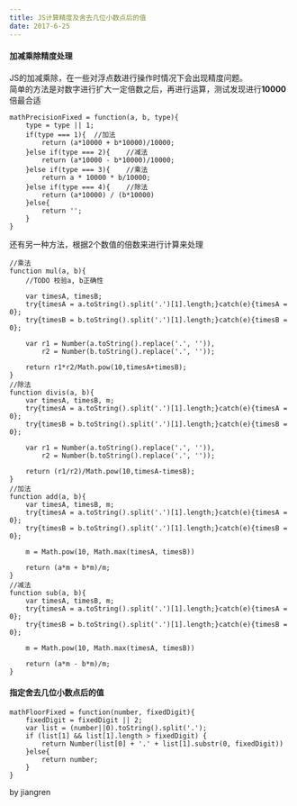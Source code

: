 ```yaml
---
title: JS计算精度及舍去几位小数点后的值
date: 2017-6-25
---
```


<!-- 为了更方便归档，请先完善以上信息，正文贴下面 -->
<!--
注意点：
0. 文章中的资源（主要是图片）引用请使用 HTTPS
1. 文章末可以加上自己的署名，如： by [Kaola](http://www.kaola.com)
2. 最好不要用 NOS 图床，感觉加防盗链是迟早的事
3. 文章会定期归档到 https://blog.kaolafed.com/
-->


#### 加减乘除精度处理

JS的加减乘除，在一些对浮点数进行操作时情况下会出现精度问题。  
简单的方法是对数字进行扩大一定倍数之后，再进行运算，测试发现进行**10000**倍最合适

<!-- more -->

    mathPrecisionFixed = function(a, b, type){
        type = type || 1;
        if(type === 1){  //加法
            return (a*10000 + b*10000)/10000;
        }else if(type === 2){    //减法
            return (a*10000 - b*10000)/10000;
        }else if(type === 3){    //乘法
            return a * 10000 * b/10000;
        }else if(type === 4){    //除法
            return (a*10000) / (b*10000)
        }else{
            return '';
        }
    }

还有另一种方法，根据2个数值的倍数来进行计算来处理
    
    //乘法
    function mul(a, b){
        //TODO 校验a, b正确性
    
        var timesA, timesB;
        try{timesA = a.toString().split('.')[1].length;}catch(e){timesA = 0};
        try{timesB = b.toString().split('.')[1].length;}catch(e){timesB = 0};
    
        var r1 = Number(a.toString().replace('.', '')),
            r2 = Number(b.toString().replace('.', ''));
    
        return r1*r2/Math.pow(10,timesA+timesB);
    }
    //除法
    function divis(a, b){
        var timesA, timesB, m;
        try{timesA = a.toString().split('.')[1].length;}catch(e){timesA = 0};
        try{timesB = b.toString().split('.')[1].length;}catch(e){timesB = 0};
    
        var r1 = Number(a.toString().replace('.', '')),
            r2 = Number(b.toString().replace('.', ''));
    
        return (r1/r2)/Math.pow(10,timesA-timesB);
    }
    //加法
    function add(a, b){
        var timesA, timesB, m;
        try{timesA = a.toString().split('.')[1].length;}catch(e){timesA = 0};
        try{timesB = b.toString().split('.')[1].length;}catch(e){timesB = 0};
    
        m = Math.pow(10, Math.max(timesA, timesB))
    
        return (a*m + b*m)/m;
    }
    //减法
    function sub(a, b){
        var timesA, timesB, m;
        try{timesA = a.toString().split('.')[1].length;}catch(e){timesA = 0};
        try{timesB = b.toString().split('.')[1].length;}catch(e){timesB = 0};
    
        m = Math.pow(10, Math.max(timesA, timesB))
    
        return (a*m - b*m)/m;
    }



#### 指定舍去几位小数点后的值

    mathFloorFixed = function(number, fixedDigit){
        fixedDigit = fixedDigit || 2;
        var list = (number||0).toString().split('.');
        if (list[1] && list[1].length > fixedDigit) {
            return Number(list[0] + '.' + list[1].substr(0, fixedDigit))
        }else{
            return number;
        }
    }
    
by jiangren
